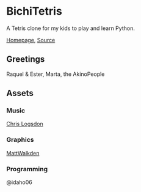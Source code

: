 # BichiTetris
A Tetris clone for my kids to play and learn Python.

[Homepage](https://idaho06.itch.io/bichitetris), [Source]()


## Greetings
Raquel & Ester, Marta, the AkinoPeople

## Assets
### Music
[Chris Logsdon](https://chrislsound.itch.io/)
### Graphics
[MattWalkden](https://mattwalkden.itch.io/)
### Programming
@idaho06